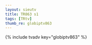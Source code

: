 ```yaml
--- 
layout: sieutv
title: TR863 s1
tags: [TRtv]
thumb_re: globiptv863
---
```

{% include tvadv key="globiptv863" %} 
